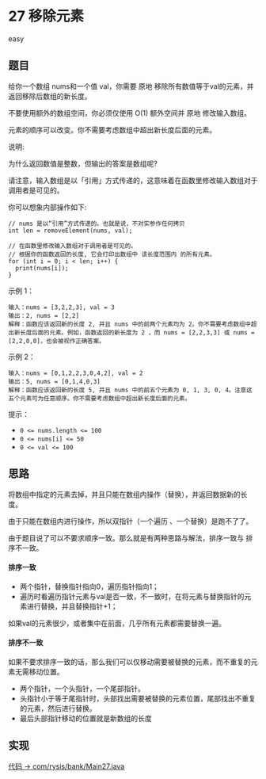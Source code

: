 # 27 移除元素

easy

## 题目

给你一个数组 nums和一个值 val，你需要 原地 移除所有数值等于val的元素，并返回移除后数组的新长度。

不要使用额外的数组空间，你必须仅使用 O(1) 额外空间并 原地 修改输入数组。

元素的顺序可以改变。你不需要考虑数组中超出新长度后面的元素。



说明:

为什么返回数值是整数，但输出的答案是数组呢?

请注意，输入数组是以「引用」方式传递的，这意味着在函数里修改输入数组对于调用者是可见的。

你可以想象内部操作如下:
```
// nums 是以“引用”方式传递的。也就是说，不对实参作任何拷贝
int len = removeElement(nums, val);

// 在函数里修改输入数组对于调用者是可见的。
// 根据你的函数返回的长度, 它会打印出数组中 该长度范围内 的所有元素。
for (int i = 0; i < len; i++) {
  print(nums[i]);
}
```

示例 1：
```
输入：nums = [3,2,2,3], val = 3
输出：2, nums = [2,2]
解释：函数应该返回新的长度 2, 并且 nums 中的前两个元素均为 2。你不需要考虑数组中超出新长度后面的元素。例如，函数返回的新长度为 2 ，而 nums = [2,2,3,3] 或 nums = [2,2,0,0]，也会被视作正确答案。
```
示例 2：
```
输入：nums = [0,1,2,2,3,0,4,2], val = 2
输出：5, nums = [0,1,4,0,3]
解释：函数应该返回新的长度 5, 并且 nums 中的前五个元素为 0, 1, 3, 0, 4。注意这五个元素可为任意顺序。你不需要考虑数组中超出新长度后面的元素。
```

提示：

- `0 <= nums.length <= 100`
- `0 <= nums[i] <= 50`
- `0 <= val <= 100`

## 思路

将数组中指定的元素去掉，并且只能在数组内操作（替换），并返回数据新的长度。

由于只能在数组内进行操作，所以双指针（一个遍历 、一个替换）是跑不了了。

由于题目说了可以不要求顺序一致。那么就是有两种思路与解法，排序一致与 排序不一致。

#### 排序一致

- 两个指针，替换指针指向0，遍历指针指向1；
- 遍历时看遍历指针元素与val是否一致，不一致时，在将元素与替换指针的元素进行替换，并且替换指针+1；

如果val的元素很少，或者集中在前面，几乎所有元素都需要替换一遍。

#### 排序不一致

如果不要求排序一致的话，那么我们可以仅移动需要被替换的元素，而不重复的元素无需移动位置。

- 两个指针，一个头指针，一个尾部指针。
- 头指针小于等于尾指针时，头部找出需要被替换的元素位置，尾部找出不重复的元素，然后进行替换。
- 最后头部指针移动的位置就是新数组的长度

## 实现

[代码 -> com/rysis/bank/Main27.java](../../src/com/rysis/bank/Main27.java)